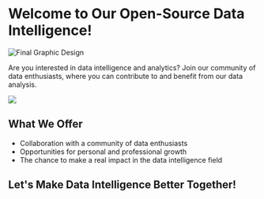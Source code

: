 # Welcome to Our Open-Source Data Intelligence!

![Final Graphic Design](https://user-images.githubusercontent.com/117761976/217755913-a37d4678-dd9b-47df-a44f-91ee03e4b65e.jpg)

Are you interested in data intelligence and analytics? Join our community of data enthusiasts, where you can contribute to and benefit from our data analysis.

[![](https://mermaid.ink/img/pako:eNpVkMtqw0AMRX9FzCqB5Ae8KDietKvQ0oZsbC-ErdZD5mHmQeva_vfKNl1EMCA0R_deNIrGtSQy8eWx7-AqKwtceVk4ramJIDFiDcfj01RoQgtoW3jzrqEQJjjtzj-9dp5WbL_tnhYaivHCwhpy5nOLevjdoHn5leVNhYRa8XARLJwxyaoGI8E7haRjqDcxuVq_WprgXErXJEM2QuzoP8QDd_12EzyXN_JBOcuyNnqnH5HOE4u9lDtJHH1Y_S-obOS3r8VBGPIGVcs3GZfFSrCboUpk3Lbo75Wo7Mwcpug-BtuILPpEB5H6lvNLhXxKI7JP1IHmPwgTdCw?type=png)](https://mermaid.live/edit#pako:eNpVkMtqw0AMRX9FzCqB5Ae8KDietKvQ0oZsbC-ErdZD5mHmQeva_vfKNl1EMCA0R_deNIrGtSQy8eWx7-AqKwtceVk4ramJIDFiDcfj01RoQgtoW3jzrqEQJjjtzj-9dp5WbL_tnhYaivHCwhpy5nOLevjdoHn5leVNhYRa8XARLJwxyaoGI8E7haRjqDcxuVq_WprgXErXJEM2QuzoP8QDd_12EzyXN_JBOcuyNnqnH5HOE4u9lDtJHH1Y_S-obOS3r8VBGPIGVcs3GZfFSrCboUpk3Lbo75Wo7Mwcpug-BtuILPpEB5H6lvNLhXxKI7JP1IHmPwgTdCw)

## What We Offer
- Collaboration with a community of data enthusiasts
- Opportunities for personal and professional growth
- The chance to make a real impact in the data intelligence field

## Let's Make Data Intelligence Better Together!
